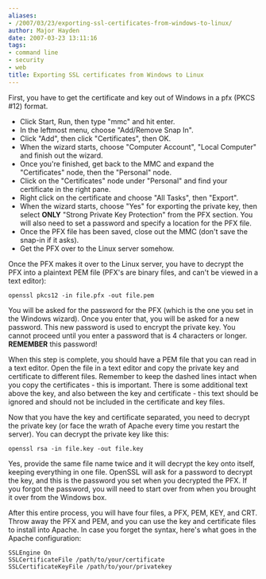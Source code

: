```yaml
---
aliases:
- /2007/03/23/exporting-ssl-certificates-from-windows-to-linux/
author: Major Hayden
date: 2007-03-23 13:11:16
tags:
- command line
- security
- web
title: Exporting SSL certificates from Windows to Linux
---
```


First, you have to get the certificate and key out of Windows in a pfx (PKCS #12) format.

* Click Start, Run, then type "mmc" and hit enter.
* In the leftmost menu, choose "Add/Remove Snap In".
* Click "Add", then click "Certificates", then OK.
* When the wizard starts, choose "Computer Account", "Local Computer" and finish out the wizard.
* Once you're finished, get back to the MMC and expand the "Certificates" node, then the "Personal" node.
* Click on the "Certificates" node under "Personal" and find your certificate in the right pane.
* Right click on the certificate and choose "All Tasks", then "Export".
* When the wizard starts, choose "Yes" for exporting the private key, then select **ONLY** "Strong Private Key Protection" from the PFX section. You will also need to set a password and specify a location for the PFX file.
* Once the PFX file has been saved, close out the MMC (don't save the snap-in if it asks).
* Get the PFX over to the Linux server somehow.

Once the PFX makes it over to the Linux server, you have to decrypt the PFX into a plaintext PEM file (PFX's are binary files, and can't be viewed in a text editor):

```
openssl pkcs12 -in file.pfx -out file.pem
```

You will be asked for the password for the PFX (which is the one you set in the Windows wizard). Once you enter that, you will be asked for a new password. This new password is used to encrypt the private key. You cannot proceed until you enter a password that is 4 characters or longer. **REMEMBER** this password!

When this step is complete, you should have a PEM file that you can read in a text editor. Open the file in a text editor and copy the private key and certificate to different files. Remember to keep the dashed lines intact when you copy the certificates - this is important. There is some additional text above the key, and also between the key and certificate - this text should be ignored and should not be included in the certificate and key files.

Now that you have the key and certificate separated, you need to decrypt the private key (or face the wrath of Apache every time you restart the server). You can decrypt the private key like this:

```
openssl rsa -in file.key -out file.key
```

Yes, provide the same file name twice and it will decrypt the key onto itself, keeping everything in one file. OpenSSL will ask for a password to decrypt the key, and this is the password you set when you decrypted the PFX. If you forgot the password, you will need to start over from when you brought it over from the Windows box.

After this entire process, you will have four files, a PFX, PEM, KEY, and CRT. Throw away the PFX and PEM, and you can use the key and certificate files to install into Apache. In case you forget the syntax, here's what goes in the Apache configuration:

```
SSLEngine On
SSLCertificateFile /path/to/your/certificate
SSLCertificateKeyFile /path/to/your/privatekey
```